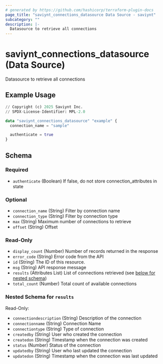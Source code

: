 ```yaml
---
# generated by https://github.com/hashicorp/terraform-plugin-docs
page_title: "saviynt_connections_datasource Data Source - saviynt"
subcategory: ""
description: |-
  Datasource to retrieve all connections
---
```


# saviynt_connections_datasource (Data Source)

Datasource to retrieve all connections

## Example Usage

```terraform
// Copyright (c) 2025 Saviynt Inc.
// SPDX-License-Identifier: MPL-2.0

data "saviynt_connections_datasource" "example" {
  connection_name = "sample"

  authenticate = true
}
```

<!-- schema generated by tfplugindocs -->
## Schema

### Required

- `authenticate` (Boolean) If false, do not store connection_attributes in state

### Optional

- `connection_name` (String) Filter by connection name
- `connection_type` (String) Filter by connection type
- `max` (String) Maximum number of connections to retrieve
- `offset` (String) Offset

### Read-Only

- `display_count` (Number) Number of records returned in the response
- `error_code` (String) Error code from the API
- `id` (String) The ID of this resource.
- `msg` (String) API response message
- `results` (Attributes List) List of connections retrieved (see [below for nested schema](#nestedatt--results))
- `total_count` (Number) Total count of available connections

<a id="nestedatt--results"></a>
### Nested Schema for `results`

Read-Only:

- `connectiondescription` (String) Description of the connection
- `connectionname` (String) Connection Name
- `connectiontype` (String) Type of connection
- `createdby` (String) User who created the connection
- `createdon` (String) Timestamp when the connection was created
- `status` (Number) Status of the connection
- `updatedby` (String) User who last updated the connection
- `updatedon` (String) Timestamp when the connection was last updated
